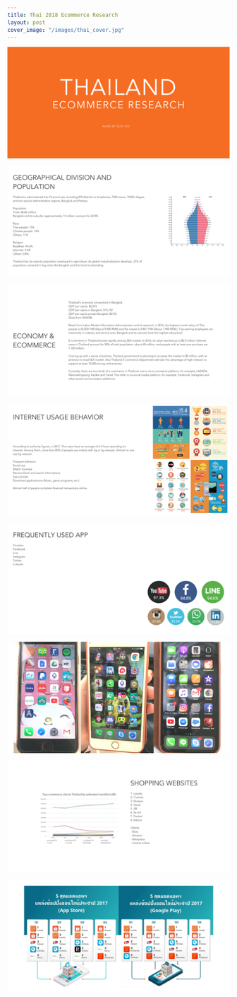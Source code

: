 ```yaml
---
title: Thai 2018 Ecommerce Research
layout: post
cover_image: "/images/thai_cover.jpg"
---
```


![](/images/thai_1.jpg)

![](/images/thai_2.jpg)

![](/images/thai_3.jpg)

![](/images/thai_4.jpg)

![](/images/thai_5.jpg)

![](/images/thai_6.jpg)

![](/images/thai_7.jpg)

![](/images/thai_8.jpg)
